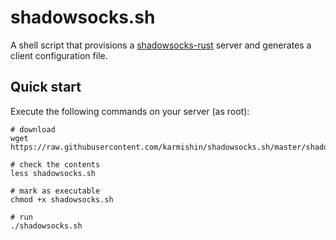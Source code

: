 # shadowsocks.sh

A shell script that provisions a [shadowsocks-rust](https://github.com/shadowsocks/shadowsocks-rust) server and generates a client configuration file.

## Quick start

Execute the following commands on your server (as root):

```shell
# download
wget https://raw.githubusercontent.com/karmishin/shadowsocks.sh/master/shadowsocks.sh

# check the contents
less shadowsocks.sh

# mark as executable
chmod +x shadowsocks.sh

# run
./shadowsocks.sh
```
